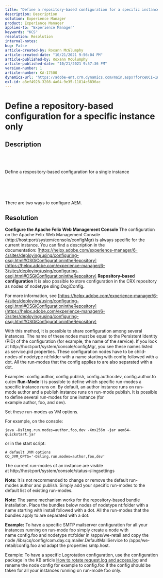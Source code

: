 ```yaml
---
title: "Define a repository-based configuration for a specific instance only"
description: Description
solution: Experience Manager
product: Experience Manager
applies-to: "Experience Manager"
keywords: "KCS"
resolution: Resolution
internal-notes: 
bug: False
article-created-by: Roxann McGlumphy
article-created-date: "10/21/2021 9:56:04 PM"
article-published-by: Roxann McGlumphy
article-published-date: "10/21/2021 9:57:36 PM"
version-number: 1
article-number: KA-17500
dynamics-url: "https://adobe-ent.crm.dynamics.com/main.aspx?forceUCI=1&pagetype=entityrecord&etn=knowledgearticle&id=dfd6b9ad-b932-ec11-b6e5-000d3a5ba97a"
exl-id: a3ef4928-3208-4a04-9e35-11814c6830ac
---
```

# Define a repository-based configuration for a specific instance only

## Description

<br><br><br>Define a respository-based configuration for a single instance<br><br><br><br> <br><br>
There are two ways to configure AEM.


## Resolution

<b>Configure the Apache Felix Web Management Console</b>
The configuration on the Apache Felix Web Management Console (http://host:port/system/console/configMgr) is always specific for the current instance.
 You can find a description in the documentation: [https://helpx.adobe.com/experience-manager/6-4/sites/deploying/using/configuring-osgi.html#OSGiConfigurationintheRepository](https://helpx.adobe.com/experience-manager/6-3/sites/deploying/using/configuring-osgi.html#OSGiConfigurationintheRepository)
<b>Repository-based configuration</b>
It is also possible to store configuration in the CRX repository as nodes of nodetype sling:OsgiConfig.

For more information, see [https://helpx.adobe.com/experience-manager/6-4/sites/deploying/using/configuring-osgi.html#OSGiConfigurationintheRepository](https://helpx.adobe.com/experience-manager/6-3/sites/deploying/using/configuring-osgi.html#OSGiConfigurationintheRepository)

With this method, it is possible to share configuration among several instances.
 The name of these nodes must be equal to the Persistent Identity (PID) of the configuration (for example, the name of the service). If you look at http://host:port/system/console/configMgr, you see these names listed as service.pid properties. These configuration nodes have to be child-nodes of nodetype nt:folder with a name starting with config followed with a dot. All the run-modes that the config applies to are also separated with a dot.

Examples: config.author, config.publish, config.author.dev, config.author.foo.dev
<b>Run-Mode</b>
It is possible to define which specific run-modes a specific instance runs on. By default, an author instance runs on run-mode author and a publish instance runs on run-mode publish. It is possible to define several run-modes for one instance (for example author, foo, and dev).

Set these run-modes as VM options.

For example, on the console:


```
java -Dsling.run.modes=author,foo,dev -Xmx256m -jar aem64-quickstart.jar
```


or in the start script:


```
# default JVM options
CQ_JVM_OPTS='-Dsling.run.modes=author,foo,dev'
```


The current run-modes of an instance are visible at http://host:port/system/console/status-slingsettings

<b>Note:</b> It is not recommended to change or remove the default run-modes author and publish. Simply add your specific run-modes to the default list of existing run-modes.

<b>Note:</b> The same mechanism works for the repository-based bundle installation. Place the bundles below nodes of nodetype nt:folder with a name starting with install followed with a dot. All the run-modes that the bundles apply to are separated with a dot.

<b>Example:</b> To have a specific SMTP mailserver configuration for all your instances running on run-mode foo simply create a node with name config.foo and nodetype nt:folder in /apps/we-retail and copy the node /libs/cq/config/com.day.cq.mailer.DefaultMailService to /apps/we-retail/config.foo and adapt the properties smtp.host.

Example: To have a specific Logrotation configuration, use the configuration package in the KB article [How to rotate request.log and access.log](https://helpx.adobe.com/experience-manager/kb/HowToRotateRequestAndAccessLog.html "How to rotate request.log and access.log ") and rename the node config for example to config.foo if the config should be taken for all your instances running on run-mode foo only.
